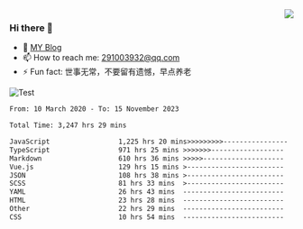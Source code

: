 <img align='right' src='https://github-readme-stats.vercel.app/api?username=niaogege&show_icons=true&theme=radical'/>

### Hi there 👋

- 🌱 [MY Blog](https://bythewayer.com/)
- 📫 How to reach me: 291003932@qq.com
- ⚡ Fun fact:  世事无常，不要留有遗憾，早点养老

![Test](https://github-readme-stats.vercel.app/api/top-langs/?username=niaogege&layout=compact)

<!--START_SECTION:waka-->

```txt
From: 10 March 2020 - To: 15 November 2023

Total Time: 3,247 hrs 29 mins

JavaScript                 1,225 hrs 20 mins>>>>>>>>>----------------   37.73 %
TypeScript                 971 hrs 25 mins >>>>>>>------------------   29.91 %
Markdown                   610 hrs 36 mins >>>>>--------------------   18.80 %
Vue.js                     129 hrs 15 mins >------------------------   03.98 %
JSON                       108 hrs 38 mins >------------------------   03.35 %
SCSS                       81 hrs 33 mins  >------------------------   02.51 %
YAML                       26 hrs 43 mins  -------------------------   00.82 %
HTML                       23 hrs 28 mins  -------------------------   00.72 %
Other                      22 hrs 29 mins  -------------------------   00.69 %
CSS                        10 hrs 54 mins  -------------------------   00.34 %
```

<!--END_SECTION:waka-->
